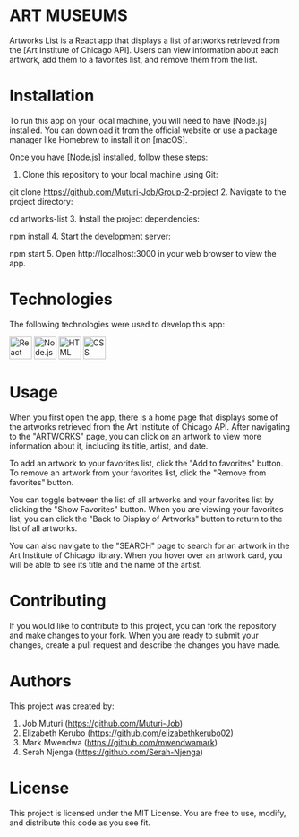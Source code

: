 
# ART MUSEUMS
Artworks List is a React app that displays a list of artworks retrieved from the [Art Institute of Chicago API]. Users can view information about each artwork, add them to a favorites list, and remove them from the list.

# Installation
To run this app on your local machine, you will need to have [Node.js] installed. You can download it from the official website or use a package manager like Homebrew to install it on [macOS].

Once you have [Node.js] installed, follow these steps:

1. Clone this repository to your local machine using Git:

git clone https://github.com/Muturi-Job/Group-2-project
2. Navigate to the project directory:

cd artworks-list
3. Install the project dependencies:

npm install
4. Start the development server:

npm start
5. Open http://localhost:3000 in your web browser to view the app.

# Technologies
The following technologies were used to develop this app:

<p >
  <img src="https://www.vectorlogo.zone/logos/reactjs/reactjs-icon.svg" alt="React" width="40" height="40"/>
  <img src="https://www.vectorlogo.zone/logos/nodejs/nodejs-icon.svg" alt="Node.js" width="40" height="40"/>
  <img src="https://www.vectorlogo.zone/logos/w3_html5/w3_html5-icon.svg" alt="HTML" width="40" height="40"/>
  <img src="https://www.vectorlogo.zone/logos/w3_css/w3_css-icon.svg" alt="CSS" width="40" height="40"/>
</p>

# Usage
When you first open the app, there is a home page that displays some of the artworks retrieved from the Art Institute of Chicago API. After navigating to the "ARTWORKS" page, you can click on an artwork to view more information about it, including its title, artist, and date.

To add an artwork to your favorites list, click the "Add to favorites" button. To remove an artwork from your favorites list, click the "Remove from favorites" button.

You can toggle between the list of all artworks and your favorites list by clicking the "Show Favorites" button. When you are viewing your favorites list, you can click the "Back to Display of Artworks" button to return to the list of all artworks.

You can also navigate to the "SEARCH" page to search for an artwork in the Art Institute of Chicago library. When you hover over an artwork card, you will be able to see its title and the name of the artist.

# Contributing
If you would like to contribute to this project, you can fork the repository and make changes to your fork. When you are ready to submit your changes, create a pull request and describe the changes you have made.

 # Authors
This project was created by:

1. Job Muturi (https://github.com/Muturi-Job)
2. Elizabeth Kerubo (https://github.com/elizabethkerubo02)
3. Mark Mwendwa (https://github.com/mwendwamark)
4. Serah Njenga (https://github.com/Serah-Njenga)

# License
This project is licensed under the MIT License. You are free to use, modify, and distribute this code as you see fit.